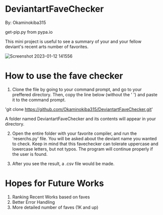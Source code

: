 # DeviantartFaveChecker
By: Okaminokiba315

get-pip.py from pypa.io

This mini project is useful to see a summary of your and your fellow deviant's recent arts number of favorites.

![Screenshot 2023-01-12 141556](https://user-images.githubusercontent.com/97293254/212002194-e35e0573-2405-4e72-8792-f806dfcfeaa3.jpg)

# How to use the fave checker

1. Clone the file by going to your command prompt, and go to your preffered directory.
Then, copy the line below (without the ' ') and paste it to the command prompt. 

'git clone https://github.com/Okaminokiba315/DeviantartFaveChecker.git'

A folder named DeviantartFaveChecker and its contents will appear in your directory.

2. Open the entire folder with your favorite compiler, and run the 'reserchs.py' file. 
You will be asked about the deviant name you wanted to check.
Keep in mind that this favechecker can tolerate uppercase and lowercase letters, but not typos.
The program will continue properly if the user is found.

3. After you see the result, a .csv file would be made.

# Hopes for Future Works
1. Ranking Recent Works based on faves
2. Better Error Handling
3. More detailed number of faves (1K and up)
